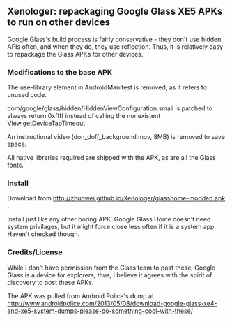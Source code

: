 ## Xenologer: repackaging Google Glass XE5 APKs to run on other devices

Google Glass's build process is fairly conservative - they don't use hidden APIs often, and when they do, they use reflection. 
Thus, it is relatively easy to repackage the Glass APKs for other devices.

### Modifications to the base APK

The use-library element in AndroidManifest is removed, as it refers to unused code.

com/google/glass/hidden/HiddenViewConfiguration.smali is patched to always return 0xffff instead of calling the nonexistent View.getDeviceTapTimeout

An instructional video (don_doff_background.mov, 8MB) is removed to save space. 

All native libraries required are shipped with the APK, as are all the Glass fonts.

### Install

Download from http://zhuowei.github.io/Xenologer/glasshome-modded.apk .

Install just like any other boring APK. Google Glass Home doesn't need system privilages, but it might force close less often if it is a system app. 
Haven't checked though.

### Credits/License

While I don't have permission from the Glass team to post these, Google Glass is a device for explorers, 
thus, I believe it agrees with the spirit of discovery to post these APKs.

The APK was pulled from Android Police's dump at 
http://www.androidpolice.com/2013/05/08/download-google-glass-xe4-and-xe5-system-dumps-please-do-something-cool-with-these/
